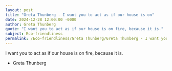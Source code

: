 ```yaml
---
layout: post
title: "Greta Thunberg - I want you to act as if our house is on"
date: 2024-12-28 12:00:00 -0000
author: Greta Thunberg
quote: "I want you to act as if our house is on fire, because it is."
subject: Eco-friendliness
permalink: /Eco-friendliness/Greta Thunberg/Greta Thunberg - I want you to act as if our house is on
---
```


I want you to act as if our house is on fire, because it is.

- Greta Thunberg
